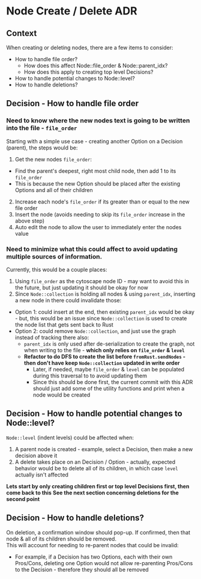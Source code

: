 # Node Create / Delete ADR

## Context
When creating or deleting nodes, there are a few items to consider:
* How to handle file order?
  * How does this affect Node::file_order & Node::parent_idx?
  * How does this apply to creating top level Decisions?
* How to handle potential changes to Node::level?
* How to handle deletions?

## Decision - How to handle file order
### Need to know where the new nodes text is going to be written into the file - `file_order`
Starting with a simple use case - creating another Option on a Decision (parent), the steps would be:
1. Get the new nodes `file_order`:
  * Find the parent's deepest, right most child node, then add 1 to its `file_order`
  * This is because the new Option should be placed after the existing Options and all of their children
2. Increase each node's `file_order` if its greater than or equal to the new file order
3. Insert the node (avoids needing to skip its `file_order` increase in the above step)
4. Auto edit the node to allow the user to immediately enter the nodes value

### Need to minimize what this could affect to avoid updating multiple sources of information.
Currently, this would be a couple places:
1. Using `file_order` as the cytoscape node ID - may want to avoid this in the future, but just updating it should be okay for now
2. Since `Node::collection` is holding all nodes & using `parent_idx`, inserting a new node in there could invalidate those:
  * Option 1: could insert at the end, then existing `parent_idx` would be okay - but, this would be an issue since
    `Node::collection` is used to create the node list that gets sent back to Rust
  * Option 2: could remove `Node::collection`, and just use the graph instead of tracking there also:
    * `parent_idx` is only used after de-serialization to create the graph, not when writing to the file - 
      **which only relies on `file_order` & `level`**
    * **Refactor to do DFS to create the list before `fromRust.sendNodes` - then don't have keep `Node::collection` updated in write order**
      * Later, if needed, maybe `file_order` & `level` can be populated during this traversal to to avoid updating them
      * Since this should be done first, the current commit with this ADR should just add some of the utility functions
        and print when a node would be created

## Decision - How to handle potential changes to Node::level?
`Node::level` (indent levels) could be affected when:
1. A parent node is created - example, select a Decision, then make a new decision above it
2. A delete takes place on an Decision / Option - actually, expected behavior would be to delete all of its children,
   in which case `level` actually isn't affected

**Lets start by only creating children first or top level Decisions first, then come back to this**
**See the next section concerning deletions for the second point**

## Decision - How to handle deletions?
On deletion, a confirmation window should pop-up. If confirmed, then that node & all of its children should be removed.  
This will account for needing to re-parent nodes that could be invalid:
* For example, if a Decision has two Options, each with their own Pros/Cons, deleting one Option would not allow
  re-parenting Pros/Cons to the Decision - therefore they should all be removed
